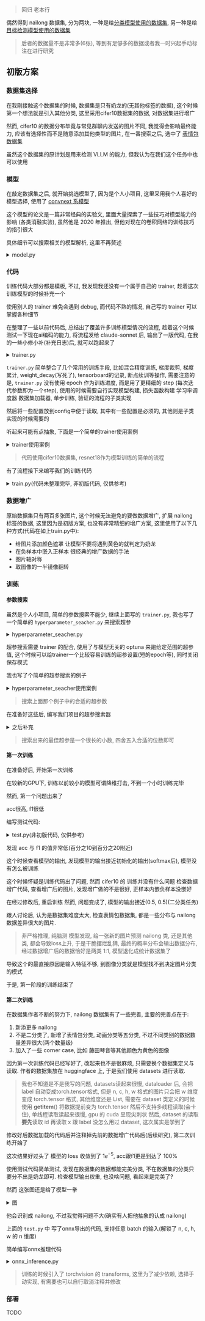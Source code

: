 > 回归 老本行

偶然得到 nailong 数据集, 分为两块, 一种是给[分类模型使用的数据集](https://huggingface.co/datasets/refoundd/NailongClassification), 另一种是给[目标检测模型使用的数据集](https://huggingface.co/datasets/refoundd/NailongDetection)

> 后者的数据量不是非常多(6张), 等到有足够多的数据或者我一时兴起手动标注在进行研究

## 初版方案

### 数据集选择

在我刚接触这个数据集的时候, 数据集是只有奶龙的(无其他标签的数据), 这个时候第一个想法就是引入其他分类, 这里采用cifer10数据集的数据, 对数据集进行增广

然而, cifer10 的数据分布毕竟与常见群聊内发送的图片不同, 我觉得会影响最终能力, 应该有选择性而不是随意添加其他类型的图片, 在一番搜索之后, 选中了 [表情包数据集](https://github.com/LLM-Red-Team/emo-visual-data)

虽然这个数据集的原计划是用来检测 VLLM 的能力, 但我认为在我们这个任务中也可以使用

### 模型

在敲定数据集之后, 就开始挑选模型了, 因为是个人小项目, 这里采用我个人喜好的模型选择, 使用了 [convnext 系模型](https://github.com/facebookresearch/ConvNeXt)

这个模型的论文是一篇非常经典的实验文, 里面大量探索了一些技巧对模型能力的影响 (各类消融实验), 虽然他是 2020 年推出, 但他对现在的卷积网络的训练技巧的指引很大

具体细节可以搜索相关的模型解析, 这里不再赘述

<details><summary>model.py</summary>
<p>

```python
# copy from facebook/ConvNeXt
import torch
import torch.nn as nn
import torch.nn.functional as F
from timm.models.layers import trunc_normal_, DropPath
from timm.models.registry import register_model

class Block(nn.Module):
    r""" ConvNeXt Block. There are two equivalent implementations:
    (1) DwConv -> LayerNorm (channels_first) -> 1x1 Conv -> GELU -> 1x1 Conv; all in (N, C, H, W)
    (2) DwConv -> Permute to (N, H, W, C); LayerNorm (channels_last) -> Linear -> GELU -> Linear; Permute back
    We use (2) as we find it slightly faster in PyTorch
    
    Args:
        dim (int): Number of input channels.
        drop_path (float): Stochastic depth rate. Default: 0.0
        layer_scale_init_value (float): Init value for Layer Scale. Default: 1e-6.
    """
    def __init__(self, dim, drop_path=0., layer_scale_init_value=1e-6):
        super().__init__()
        self.dwconv = nn.Conv2d(dim, dim, kernel_size=7, padding=3, groups=dim) # depthwise conv
        self.norm = LayerNorm(dim, eps=1e-6)
        self.pwconv1 = nn.Linear(dim, 4 * dim) # pointwise/1x1 convs, implemented with linear layers
        self.act = nn.GELU()
        self.pwconv2 = nn.Linear(4 * dim, dim)
        self.gamma = nn.Parameter(layer_scale_init_value * torch.ones((dim)), 
                                    requires_grad=True) if layer_scale_init_value > 0 else None
        self.drop_path = DropPath(drop_path) if drop_path > 0. else nn.Identity()

    def forward(self, x):
        input = x
        x = self.dwconv(x)
        x = x.permute(0, 2, 3, 1) # (N, C, H, W) -> (N, H, W, C)
        x = self.norm(x)
        x = self.pwconv1(x)
        x = self.act(x)
        x = self.pwconv2(x)
        if self.gamma is not None:
            x = self.gamma * x
        x = x.permute(0, 3, 1, 2) # (N, H, W, C) -> (N, C, H, W)

        x = input + self.drop_path(x)
        return x

class ConvNeXt(nn.Module):
    r""" ConvNeXt
        A PyTorch impl of : `A ConvNet for the 2020s`  -
          https://arxiv.org/pdf/2201.03545.pdf

    Args:
        in_chans (int): Number of input image channels. Default: 3
        num_classes (int): Number of classes for classification head. Default: 1000
        depths (tuple(int)): Number of blocks at each stage. Default: [3, 3, 9, 3]
        dims (int): Feature dimension at each stage. Default: [96, 192, 384, 768]
        drop_path_rate (float): Stochastic depth rate. Default: 0.
        layer_scale_init_value (float): Init value for Layer Scale. Default: 1e-6.
        head_init_scale (float): Init scaling value for classifier weights and biases. Default: 1.
    """
    def __init__(self, in_chans=3, num_classes=1000, 
                 depths=[3, 3, 9, 3], dims=[96, 192, 384, 768], drop_path_rate=0., 
                 layer_scale_init_value=1e-6, head_init_scale=1.,
                 ):
        super().__init__()

        self.downsample_layers = nn.ModuleList() # stem and 3 intermediate downsampling conv layers
        stem = nn.Sequential(
            nn.Conv2d(in_chans, dims[0], kernel_size=4, stride=4),
            LayerNorm(dims[0], eps=1e-6, data_format="channels_first")
        )
        self.downsample_layers.append(stem)
        for i in range(3):
            downsample_layer = nn.Sequential(
                    LayerNorm(dims[i], eps=1e-6, data_format="channels_first"),
                    nn.Conv2d(dims[i], dims[i+1], kernel_size=2, stride=2),
            )
            self.downsample_layers.append(downsample_layer)

        self.stages = nn.ModuleList() # 4 feature resolution stages, each consisting of multiple residual blocks
        dp_rates=[x.item() for x in torch.linspace(0, drop_path_rate, sum(depths))] 
        cur = 0
        for i in range(4):
            stage = nn.Sequential(
                *[Block(dim=dims[i], drop_path=dp_rates[cur + j], 
                layer_scale_init_value=layer_scale_init_value) for j in range(depths[i])]
            )
            self.stages.append(stage)
            cur += depths[i]

        self.norm = nn.LayerNorm(dims[-1], eps=1e-6) # final norm layer
        self.head = nn.Linear(dims[-1], num_classes)

        self.apply(self._init_weights)
        self.head.weight.data.mul_(head_init_scale)
        self.head.bias.data.mul_(head_init_scale)

    def _init_weights(self, m):
        if isinstance(m, (nn.Conv2d, nn.Linear)):
            trunc_normal_(m.weight, std=.02)
            nn.init.constant_(m.bias, 0)

    def forward_features(self, x):
        for i in range(4):
            x = self.downsample_layers[i](x)
            x = self.stages[i](x)
        return self.norm(x.mean([-2, -1])) # global average pooling, (N, C, H, W) -> (N, C)

    def forward(self, x):
        x = self.forward_features(x)
        x = self.head(x)
        return x

class LayerNorm(nn.Module):
    r""" LayerNorm that supports two data formats: channels_last (default) or channels_first. 
    The ordering of the dimensions in the inputs. channels_last corresponds to inputs with 
    shape (batch_size, height, width, channels) while channels_first corresponds to inputs 
    with shape (batch_size, channels, height, width).
    """
    def __init__(self, normalized_shape, eps=1e-6, data_format="channels_last"):
        super().__init__()
        self.weight = nn.Parameter(torch.ones(normalized_shape))
        self.bias = nn.Parameter(torch.zeros(normalized_shape))
        self.eps = eps
        self.data_format = data_format
        if self.data_format not in ["channels_last", "channels_first"]:
            raise NotImplementedError 
        self.normalized_shape = (normalized_shape, )
    
    def forward(self, x):
        if self.data_format == "channels_last":
            return F.layer_norm(x, self.normalized_shape, self.weight, self.bias, self.eps)
        elif self.data_format == "channels_first":
            u = x.mean(1, keepdim=True)
            s = (x - u).pow(2).mean(1, keepdim=True)
            x = (x - u) / torch.sqrt(s + self.eps)
            x = self.weight[:, None, None] * x + self.bias[:, None, None]
            return x


model_urls = {
    "convnext_tiny_1k": "https://dl.fbaipublicfiles.com/convnext/convnext_tiny_1k_224_ema.pth",
    "convnext_small_1k": "https://dl.fbaipublicfiles.com/convnext/convnext_small_1k_224_ema.pth",
    "convnext_base_1k": "https://dl.fbaipublicfiles.com/convnext/convnext_base_1k_224_ema.pth",
    "convnext_large_1k": "https://dl.fbaipublicfiles.com/convnext/convnext_large_1k_224_ema.pth",
    "convnext_tiny_22k": "https://dl.fbaipublicfiles.com/convnext/convnext_tiny_22k_224.pth",
    "convnext_small_22k": "https://dl.fbaipublicfiles.com/convnext/convnext_small_22k_224.pth",
    "convnext_base_22k": "https://dl.fbaipublicfiles.com/convnext/convnext_base_22k_224.pth",
    "convnext_large_22k": "https://dl.fbaipublicfiles.com/convnext/convnext_large_22k_224.pth",
    "convnext_xlarge_22k": "https://dl.fbaipublicfiles.com/convnext/convnext_xlarge_22k_224.pth",
}

@register_model
def convnext_tiny(pretrained=False,in_22k=False, **kwargs):
    model = ConvNeXt(depths=[3, 3, 9, 3], dims=[96, 192, 384, 768], **kwargs)
    if pretrained:
        url = model_urls['convnext_tiny_22k'] if in_22k else model_urls['convnext_tiny_1k']
        checkpoint = torch.hub.load_state_dict_from_url(url=url, map_location="cpu", check_hash=True)
        model.load_state_dict(checkpoint["model"])
    return model

@register_model
def convnext_small(pretrained=False,in_22k=False, **kwargs):
    model = ConvNeXt(depths=[3, 3, 27, 3], dims=[96, 192, 384, 768], **kwargs)
    if pretrained:
        url = model_urls['convnext_small_22k'] if in_22k else model_urls['convnext_small_1k']
        checkpoint = torch.hub.load_state_dict_from_url(url=url, map_location="cpu")
        model.load_state_dict(checkpoint["model"])
    return model

@register_model
def convnext_base(pretrained=False, in_22k=False, **kwargs):
    model = ConvNeXt(depths=[3, 3, 27, 3], dims=[128, 256, 512, 1024], **kwargs)
    if pretrained:
        url = model_urls['convnext_base_22k'] if in_22k else model_urls['convnext_base_1k']
        checkpoint = torch.hub.load_state_dict_from_url(url=url, map_location="cpu")
        model.load_state_dict(checkpoint["model"])
    return model

@register_model
def convnext_large(pretrained=False, in_22k=False, **kwargs):
    model = ConvNeXt(depths=[3, 3, 27, 3], dims=[192, 384, 768, 1536], **kwargs)
    if pretrained:
        url = model_urls['convnext_large_22k'] if in_22k else model_urls['convnext_large_1k']
        checkpoint = torch.hub.load_state_dict_from_url(url=url, map_location="cpu")
        model.load_state_dict(checkpoint["model"])
    return model

@register_model
def convnext_xlarge(pretrained=False, in_22k=False, **kwargs):
    model = ConvNeXt(depths=[3, 3, 27, 3], dims=[256, 512, 1024, 2048], **kwargs)
    if pretrained:
        assert in_22k, "only ImageNet-22K pre-trained ConvNeXt-XL is available; please set in_22k=True"
        url = model_urls['convnext_xlarge_22k']
        checkpoint = torch.hub.load_state_dict_from_url(url=url, map_location="cpu")
        model.load_state_dict(checkpoint["model"])
    return model
```

</p>
</details> 


### 代码

训练代码大部分都是模板, 不过, 我发现我还没有一个属于自己的 trainer, 趁着这次训练模型的时候补充一个

使用别人的 trainer 难免会遇到 debug, 而代码不熟的情况, 自己写的 trainer 可以掌握各种细节

在整理了一些以前代码后, 总结出了覆盖许多训练模型情况的流程, 趁着这个时候测试一下现在ai编码的能力, 将流程发给 claude-sonnet 后, 输出了一版代码, 在我的一些小修小补(补充日志)后, 就可以跑起来了

<details><summary>trainer.py</summary>
<p>

```python
import gc
import json
import logging
import os
import shutil

import torch
from torch import optim
from torch.amp import GradScaler
from torch.nn.utils import clip_grad_norm_
from torch.utils.tensorboard import SummaryWriter
from tqdm import tqdm

example_config = {
    "model": "model_name",
    "checkpoint_dir": "./checkpoints",
    "tensorboard_dir": "./tensorboard",
    "device": "cuda",
    "enable_cudnn_benchmark": True,
    "enable_amp": False,
    "learning_rate": 1e-4,
    "betas": [0.9, 0.999],
    "eps": 1e-8,
    "enable_compile": False,
    "weight_decay": 0.05,
    "max_steps": 100000,
    "max_grad_norm": 1.0,
    "save_every": 10000,
    "gradient_accumulation_steps": 4
}


class Trainer:
    def __init__(self, config):
        self.config = config
        self.setup_logging()
        self.setup_device()
        self.setup_model()
        self.setup_training()
        
    def setup_logging(self):
        """设置日志"""
        logging.basicConfig(
            level=logging.INFO,
            format='%(asctime)s %(levelname)s %(message)s'
        )
        self.logger = logging.getLogger(__name__)
        self.writer = SummaryWriter(self.config['tensorboard_dir'])
        
    def setup_device(self):
        """设置设备"""
        self.device = torch.device(self.config['device'])
        torch.backends.cudnn.benchmark = self.config.get('enable_cudnn_benchmark', True)
        if self.device.type == 'cuda':
            self.logger.info(f'Using device: {self.device} ({torch.cuda.get_device_name()})')
        else:
            self.logger.info(f'Using device: {self.device}')
            
    def setup_model(self):
        """设置模型、损失函数等"""
        self.model = self.build_model().to(self.device)
        if self.config.get('enable_compile', False):
            self.model.compile()
        self.criterion = self.build_criterion()
        
        # 打印模型信息
        n_parameters = sum(p.numel() for p in self.model.parameters())
        self.logger.info(f'Number of parameters: {n_parameters:,}')
        
    def setup_training(self):
        """设置训练相关组件"""
        # 优化器
        self.optimizer = self.build_optimizer()
        
        # 学习率调度器
        self.scheduler = self.build_scheduler()
        
        # 梯度缩放器(用于混合精度训练)
        self.scaler = GradScaler(
            enabled=self.config.get('enable_amp', False)
        )
        self.gradient_accumulation_steps = self.config.get('gradient_accumulation_steps', 1)
        
        # 加载检查点
        self.steps = 0
        self.best_metric = {}
        self.load_checkpoint()
        
    def build_model(self):
        """构建模型(需要子类实现)"""
        raise NotImplementedError
        
    def build_criterion(self):
        """构建损失函数(需要子类实现)"""
        raise NotImplementedError
        
    def build_optimizer(self):
        """构建优化器"""
        # 区分需要和不需要weight decay的参数
        decay_params = []
        no_decay_params = []
        for name, param in self.model.named_parameters():
            if 'bias' in name or 'norm' in name:
                no_decay_params.append(param)
            else:
                decay_params.append(param)
                
        opt_params = [
            {'params': decay_params, 'weight_decay': self.config['weight_decay']},
            {'params': no_decay_params, 'weight_decay': 0.0}
        ]
        
        return optim.AdamW(
            opt_params,
            lr=self.config['learning_rate'],
            betas=self.config.get('betas', (0.9, 0.999)),
            eps=self.config.get('eps', 1e-8)
        )
        
    def build_scheduler(self):
        """构建学习率调度器(需要子类实现)"""
        return NotImplementedError
        
    def build_dataloader(self):
        """构建数据加载器(需要子类实现)"""
        raise NotImplementedError
        
    def train_step(self, batch):
        """单步训练(需要子类实现)"""
        raise NotImplementedError
        
    def validate(self):
        """验证(需要子类实现)"""
        raise NotImplementedError
        
    def save_checkpoint(self, is_best=False):
        """保存检查点"""
        state = {
            'model': self.model.state_dict(),
            'optimizer': self.optimizer.state_dict(),
            'scheduler': self.scheduler.state_dict(),
            'scaler': self.scaler.state_dict(),
            'steps': self.steps,
            'best_metric': self.best_metric,
            'config': self.config
        }
        
        # 保存最新检查点
        torch.save(
            state,
            os.path.join(self.config['checkpoint_dir'], 'latest.pt')
        )
        
        # 保存最佳检查点
        if is_best:
            shutil.copy(
                os.path.join(self.config['checkpoint_dir'], 'latest.pt'),
                os.path.join(self.config['checkpoint_dir'], 'best.pt')
            )
            
    def load_checkpoint(self):
        """加载检查点"""
        checkpoint_path = os.path.join(
            self.config['checkpoint_dir'],
            'latest.pt'
        )
        
        if os.path.exists(checkpoint_path):
            checkpoint = torch.load(
                checkpoint_path,
                map_location=self.device
            )
            
            self.model.load_state_dict(checkpoint['model'])
            self.optimizer.load_state_dict(checkpoint['optimizer'])
            self.scheduler.load_state_dict(checkpoint['scheduler'])
            self.scaler.load_state_dict(checkpoint['scaler'])
            self.steps = checkpoint['steps']
            self.best_metric = checkpoint['best_metric']
            
            self.logger.info(f'Loaded checkpoint from {checkpoint_path}')
            self.logger.info(f'Training will resume from step {self.steps}')
    
    @staticmethod
    def is_better_performance(baseline_dict, compare_dict):
        """
        判断compare_dict中的指标是否全面超过baseline_dict
        
        Args:
            baseline_dict: 基准字典,格式为 {指标名: 值}
            compare_dict: 比较字典,格式为 {指标名: 值} 
        
        Returns:
            bool: 如果compare_dict中所有指标都严格大于baseline_dict则返回True,否则返回False
        """
        if not baseline_dict:
            return True
        
        # 检查两个字典的键是否一致
        if set(baseline_dict.keys()) != set(compare_dict.keys()):
            return False
            
        # 检查每个指标是否都有提升
        for metric in baseline_dict:
            if compare_dict[metric] <= baseline_dict[metric]:
                return False
                
        return True
            
    def train(self):
        """训练流程"""
        train_loader = self.build_dataloader()
        self.model.train()
        
        self.logger.info('Start training...')
        pbar = tqdm(total=self.config['max_steps'], initial=self.steps)
        
        while self.steps < self.config['max_steps']:
            for batch in train_loader:
                # 训练一步
                with torch.autocast(device_type=self.config['device'], enabled=self.config.get('enable_amp', False)):
                    loss = self.train_step(batch)
                self.scaler.scale(loss / self.gradient_accumulation_steps).backward()
                
                if (self.steps + 1) % self.gradient_accumulation_steps == 0:
                    # 梯度裁剪
                    if self.config.get('max_grad_norm', 0) > 0:
                        self.scaler.unscale_(self.optimizer)
                        clip_grad_norm_(
                            self.model.parameters(),
                            self.config['max_grad_norm']
                        )

                    # 优化器步进
                    self.scaler.step(self.optimizer)
                    self.scaler.update()
                    self.optimizer.zero_grad(set_to_none=True)
                self.scheduler.step()
                
                # 记录
                self.writer.add_scalar('train/loss', loss, self.steps)
                self.writer.add_scalar(
                    'train/lr',
                    self.scheduler.get_last_lr()[0],
                    self.steps
                )
                
                self.steps += 1
                pbar.update(1)
                
                # 验证和保存
                if self.steps % self.config['save_every'] == 0:
                    metric = self.validate()
                    for i in metric:
                        self.logger.info(f'Validation {i}: {metric[i]}')
                        self.writer.add_scalar(f'val/{i}', metric[i], self.steps)
                    
                    is_best = self.is_better_performance(self.best_metric, metric)
                    if is_best:
                        self.best_metric = metric

                    self.model.train()
                    self.save_checkpoint(is_best)
                    
                if self.steps >= self.config['max_steps']:
                    break
                
            gc.collect()
            torch.cuda.empty_cache()
                    
        pbar.close()
        self.logger.info('Training finished!')


def main():
    """主函数"""
    # 加载配置
    with open('config.json') as f:
        config = json.load(f)
        
    # 创建输出目录
    os.makedirs(config['checkpoint_dir'], exist_ok=True)
    os.makedirs(config['tensorboard_dir'], exist_ok=True)
    
    # 训练
    trainer = Trainer(config)
    trainer.train()
    
if __name__ == '__main__':
    try:
        main()
    except KeyboardInterrupt:
        pass
``` 

</p>
</details> 

`trainer.py` 简单整合了几个常用的训练手段, 比如混合精度训练, 梯度裁剪, 梯度累计, weight_decay(写死了), tensorboard的记录, 断点续训等操作, 需要注意的是, `trainer.py` 没有使用 epoch 作为训练进度, 而是用了更精细的 step (每次迭代参数即为一个step), 使用的时候需要自行实现模型构建, 损失函数构建 学习率调度器 数据集加载器, 单步训练, 验证的流程的子类实现

然后将一些配置放到config中便于读取, 其中有一些配置是必须的, 其他则是子类实现的时候需要的

听起来可能有点抽象, 下面是一个简单的trainer使用案例

<details><summary>trainer使用案例</summary>
<p>

import torchvision
import torch
from trainer import Trainer
from torchvision.models import resnet18
from torch.optim.lr_scheduler import LambdaLR



transform = torchvision.transforms.Compose([
    torchvision.transforms.ToTensor(),
    torchvision.transforms.Normalize((0.5, 0.5, 0.5), (0.5, 0.5, 0.5))
])

class ConstantLambdaLR(LambdaLR):
    def __init__(self, optimizer, **kwargs):
        kwargs['optimizer'] = optimizer
        kwargs['lr_lambda'] = self._step_inner
        super().__init__(**kwargs)

    def _step_inner(self, steps):
        return 1


class Cifer10Trainer(Trainer):
    def __init__(self, config):
        super().__init__(config)

    def build_model(self):
        model = resnet18()
        model.fc = torch.nn.Linear(model.fc.in_features, 10)
        return model
    
    def build_criterion(self):
        return torch.nn.CrossEntropyLoss()
    
    def build_scheduler(self):
        return ConstantLambdaLR(self.optimizer)
    
    def build_dataloader(self):
        train_dataset = torchvision.datasets.CIFAR10(root='./temp', train=True, download=True, transform=transform)
        train_loader = torch.utils.data.DataLoader(train_dataset, batch_size=self.config['batch_size'], shuffle=True, num_workers=1)
        return train_loader
    
    def train_step(self, batch):
        inputs, labels = batch
        inputs, labels = inputs.to(self.device), labels.to(self.device)
        outputs = self.model(inputs)
        loss = self.criterion(outputs, labels)
        return loss
    
    def validate(self):
        self.model.eval()
        test_dataset = torchvision.datasets.CIFAR10(root='./temp', train=False, download=True, transform=transform)
        test_loader = torch.utils.data.DataLoader(test_dataset, batch_size=self.config['batch_size'], shuffle=False, num_workers=1)
        acc = []
        with torch.inference_mode():
            for batch in test_loader:
                inputs, labels = batch
                inputs, labels = inputs.to(self.device), labels.to(self.device)
                y_hat = self.model(inputs)
                acc.append((y_hat.argmax(dim=1) == labels).sum().item() / labels.size(0))
                
        return {'acc': sum(acc) / len(acc)}
                

def main():
    config = {
        "model": "resnet18",
        "checkpoint_dir": "./checkpoints",
        "tensorboard_dir": "./tensorboard",
        "device": "cuda",
        "enable_cudnn_benchmark": True,
        "enable_amp": False,
        "learning_rate": 1e-3,
        "betas": [0.9, 0.999],
        "eps": 1e-8,
        "enable_compile": False,
        "weight_decay": 0.05,
        "max_steps": 500,
        "max_grad_norm": 1.0,
        "save_every": 100,
        "gradient_accumulation_steps": 1,
        'batch_size': 32
    }
    trainer = Cifer10Trainer(config)
    trainer.train()
    
if __name__ == '__main__':
    try:
        main()
    except KeyboardInterrupt:
        pass

</p>
</details> 

> 代码使用cifer10数据集, resnet18作为模型训练的简单的流程

有了流程接下来编写我们的训练代码

<details><summary>train.py(代码未整理完毕, 非初版代码, 仅供参考)</summary>
<p>

```python
import os
import random

import cv2
import numpy as np
from sklearn.metrics import f1_score
import torch
from PIL import Image
from torch.optim.lr_scheduler import LambdaLR
from torch.utils.data import DataLoader, Dataset
from datasets import load_dataset
from torchvision import transforms

# from torchvision.models import resnet18
from model import convnext_base
from trainer import Trainer

image_size = 224
batch_size = 32
device = torch.device("cuda") if torch.cuda.is_available() else torch.device("cpu")


# def get_color_from_image(image_path):
#     """
#     从纯色图片中获取RGB颜色值
#     返回: (R, G, B)元组
#     """
#     # 读取图片
#     image = Image.open(image_path).convert('RGB')
#     # 转换为numpy数组
#     img_array = np.array(image)
    
#     # 获取图片中心点的颜色值
#     h, w = img_array.shape[:2]
#     center_color = img_array[h//2, w//2]
    
#     # 或者计算整个图片的平均颜色
#     average_color = img_array.mean(axis=(0,1)).astype(int)
    
#     return tuple(average_color)  # 或者 tuple(average_color)


# class AugmentationUtils:
#     @staticmethod
#     def add_color_mask(image, is_positive):
#         """给图片添加颜色遮罩"""
#         # 转换为numpy数组并确保类型为uint8
#         image = np.array(image, dtype=np.uint8)
        
#         # 创建与图像相同大小的遮罩
#         mask = np.ones_like(image, dtype=np.uint8)
        
#         # 随机生成颜色
#         if is_positive:
#             color = [random.randint(0, 255) for _ in range(3)]
#         else:
#             color = get_color_from_image('22.png')
        
#         # 为遮罩赋予颜色    
#         for i in range(3):
#             mask[:, :, i] = color[i]
        
#         # 确保mask也是uint8类型
#         mask = mask.astype(np.uint8)
        
#         # 添加遮罩
#         alpha = 0.5  # 透明度
#         image = cv2.addWeighted(image, 1-alpha, mask, alpha, 0)
        
#         return Image.fromarray(image)

#     @staticmethod
#     def embed_positive_in_negative(positive_img, negative_img):
#         """在负样本中嵌入正样本"""
#         # 转换为numpy数组
#         pos_img = np.array(positive_img)
#         neg_img = np.array(negative_img)
        
#         # 确保图像是3通道的
#         if len(pos_img.shape) == 2:
#             pos_img = cv2.cvtColor(pos_img, cv2.COLOR_GRAY2BGR)
#         if len(neg_img.shape) == 2:
#             neg_img = cv2.cvtColor(neg_img, cv2.COLOR_GRAY2BGR)
        
#         # 获取负样本尺寸
#         h, w = neg_img.shape[:2]
#         pos_h, pos_w = pos_img.shape[:2]
        
#         # 计算合适的缩放比例
#         scale = min(
#             random.uniform(0.5, 0.8),
#             (w * 0.8) / pos_w,
#             (h * 0.8) / pos_h
#         )
        
#         # 缩放正样本
#         new_size = (int(pos_w * scale), int(pos_h * scale))
#         pos_img_resized = cv2.resize(pos_img, new_size)
        
#         # 确保有效的随机位置范围
#         max_x = max(0, w - new_size[0])
#         max_y = max(0, h - new_size[1])
        
#         # 随机选择插入位置
#         x = random.randint(0, max_x) if max_x > 0 else 0
#         y = random.randint(0, max_y) if max_y > 0 else 0
        
#         # 获取ROI区域并确保与缩放后的正样本具有相同的形状
#         roi = neg_img[y:y+new_size[1], x:x+new_size[0]]
        
#         # 确保ROI和pos_img_resized具有相同的形状和通道数
#         if roi.shape == pos_img_resized.shape:
#             # 混合图像
#             blended = cv2.addWeighted(roi, 0.3, pos_img_resized, 0.7, 0)
#             neg_img[y:y+new_size[1], x:x+new_size[0]] = blended
        
#         return Image.fromarray(neg_img)
    
#     @staticmethod
#     def embed_same(positive_img, negative_img):
#         """在负样本中嵌入正样本"""
#         # 转换为numpy数组
#         pos_img = np.array(positive_img)
#         neg_img = np.array(negative_img)
        
#         # 确保图像是3通道的
#         if len(pos_img.shape) == 2:
#             pos_img = cv2.cvtColor(pos_img, cv2.COLOR_GRAY2BGR)
#         if len(neg_img.shape) == 2:
#             neg_img = cv2.cvtColor(neg_img, cv2.COLOR_GRAY2BGR)
        
#         # 获取负样本尺寸
#         h, w = neg_img.shape[:2]
#         pos_h, pos_w = pos_img.shape[:2]
        
#         # 计算合适的缩放比例
#         scale = min(
#             random.uniform(0.5, 0.8),
#             (w * 0.8) / pos_w,
#             (h * 0.8) / pos_h
#         )
        
#         # 缩放正样本
#         new_size = (int(pos_w * scale), int(pos_h * scale))
#         pos_img_resized = cv2.resize(pos_img, new_size)
        
#         # 确保有效的随机位置范围
#         max_x = max(0, w - new_size[0])
#         max_y = max(0, h - new_size[1])
        
#         # 随机选择插入位置
#         x = random.randint(0, max_x) if max_x > 0 else 0
#         y = random.randint(0, max_y) if max_y > 0 else 0
        
#         # 获取ROI区域并确保与缩放后的正样本具有相同的形状
#         roi = neg_img[y:y+new_size[1], x:x+new_size[0]]
        
#         # 确保ROI和pos_img_resized具有相同的形状和通道数
#         if roi.shape == pos_img_resized.shape:
#             # 混合图像
#             blended = cv2.addWeighted(roi, 0.3, pos_img_resized, 0.7, 0)
#             neg_img[y:y+new_size[1], x:x+new_size[0]] = blended
        
#         return Image.fromarray(neg_img)

#     @staticmethod
#     def flip_image(image):
#         """图片轴对称"""
#         return Image.fromarray(np.array(image)[:, ::-1])
    
#     @staticmethod
#     def mirror_half_image(image):
#         img_array = np.array(image)
    
#         # 获取图片尺寸
#         h, w = img_array.shape[:2]
        
#         # 取左半边
#         half_w = w // 2
#         left_half = img_array[:, :half_w]
        
#         # 水平翻转左半边得到右半边
#         right_half = left_half[:, ::-1]
        
#         # 拼接两个半边
#         mirrored = np.concatenate([left_half, right_half], axis=1)
        
#         return Image.fromarray(mirrored)
    

# def augment_dataset(positive_images, negative_images):
#     aug_utils = AugmentationUtils()
#     augmented_data = []
    
#     # 增强正样本
#     for pos_img in positive_images:
#         img = Image.open(pos_img).convert('RGB')
#         # 原图
#         augmented_data.append((img, 1))
#         # 颜色遮罩
#         augmented_data.append((aug_utils.add_color_mask(img, True), 1))
#         # 轴对称
#         augmented_data.append((aug_utils.flip_image(img), 1))
#         # 镜像一半
#         augmented_data.append((aug_utils.mirror_half_image(img), 1))
#         # 嵌入相同
#         img_id = random.randint(0, len(positive_images)-1)
#         aaa = Image.open(positive_images[img_id]).convert('RGB')
#         augmented_data.append((aug_utils.embed_same(aaa, img), 1))
        
    
#     # 增强负样本
#     for i, neg_img in enumerate(negative_images):
#         img = Image.open(neg_img).convert('RGB')
#         # 原图
#         augmented_data.append((img, 0))
#         # 颜色遮罩
#         augmented_data.append((aug_utils.add_color_mask(img, False), 0))
#         # 镜像一半
#         augmented_data.append((aug_utils.mirror_half_image(img), 0))
#         # 嵌入正样本
#         pos_img = Image.open(positive_images[random.randint(0, len(positive_images)-1)]).convert('RGB')
#         augmented_data.append((aug_utils.embed_positive_in_negative(pos_img, img), 1))
#         # 嵌入相同
#         img_id = random.randint(0, len(negative_images)-1)
#         aaa = Image.open(negative_images[img_id]).convert('RGB')
#         augmented_data.append((aug_utils.embed_same(aaa, img), 0))
        

        
#     # # 显示并保存
#     # for i, (img, label) in enumerate(augmented_data):
#     #     # img.show()
#     #     os.makedirs('aug_images', exist_ok=True)
#     #     img.save(f'aug_images/aug_{i}.jpg')
    
#     # 统计
#     print(f"Positive: {len([x for x, y in augmented_data if y == 1])}, Negative: {len([x for x, y in augmented_data if y == 0])}")
#     return augmented_data


class LinearWarmUpCosineAnnealingLR(LambdaLR):
    def __init__(self, optimizer, *, warmup_iters, max_learning_rate, min_lr, lr_decay_iters, **kwargs):
        self.warmup_iters = warmup_iters
        self.max_learning_rate = max_learning_rate
        self.lr_decay_iters = lr_decay_iters
        self.min_lr = min_lr
        kwargs['optimizer'] = optimizer
        kwargs['lr_lambda'] = self._step_inner
        super().__init__(**kwargs)

    def _step_inner(self, steps):
        if steps < self.warmup_iters:
            return self.max_learning_rate * steps / self.warmup_iters
        elif steps < self.lr_decay_iters:
            return self.min_lr + 0.5 * (1.0 + np.cos((steps - self.warmup_iters) / (self.lr_decay_iters - self.warmup_iters)*np.pi)) * (self.max_learning_rate - self.min_lr)
        else:
            return self.min_lr


def transform_img(img):
    # 处理图片
    img_np = np.array(img)
    img_tensor = torch.from_numpy(img_np).permute(2, 0, 1)  # C, H, W
    img_tensor = torch.nn.functional.interpolate(img_tensor.unsqueeze(0), size=(image_size, image_size), mode='bilinear', align_corners=False).squeeze(0)
    # normalize
    normalized_img = img_tensor.float() / 255.0
    return normalized_img


transform = transforms.Compose([
    transforms.Resize((image_size, image_size)),
    transforms.ToTensor(),
    transforms.Normalize(mean=[0.485, 0.456, 0.406], std=[0.229, 0.224, 0.225]),
])


def transform_img_torchvision(data):
    data['x'] = [transform(img.convert('RGB')) for img in data['image']]
    return data


label_mapping = {
    "nailong": 0,
    "emoji": 1,
    "anime": 2,
    "others": 3,
    "long": 4
}

def extract_datasets():
    ds = load_dataset("refoundd/NailongClassification", cache_dir="data", split="train")
    ds = ds.map(lambda x: {'label': label_mapping[x['label']]})
    ds = ds.map(transform_img_torchvision, remove_columns=['image'], batched=True)
    dataset = ds.train_test_split(test_size=0.2)
    return dataset

dataset = extract_datasets()


class NaiLongDataset(Dataset):
    def __init__(self, mode='train'):
        assert mode in ['train', 'test']
        self.dataset = dataset[mode]

    def __len__(self):
        return len(self.dataset)

    def __getitem__(self, idx):
        item = self.dataset[idx]['x']
        label = self.dataset[idx]['label']
        return torch.tensor(item), torch.tensor(label)



class NaiLongTrainer(Trainer):
    def __init__(self, config):
        super().__init__(config)

    def build_model(self):
        # model = resnet18()
        # model.fc = torch.nn.Linear(model.fc.in_features, 2)
        # return model
        return convnext_base(pretrained=False, num_classes=5)
    
    def build_criterion(self):
        return torch.nn.CrossEntropyLoss()
    
    def build_scheduler(self):
        return LinearWarmUpCosineAnnealingLR(self.optimizer, warmup_iters=self.config['warmup_iters'], max_learning_rate=self.config['max_learning_rate'], min_lr=self.config['min_lr'], lr_decay_iters=self.config['lr_decay_iters'])
    
    def build_dataloader(self, mode='train'):
        dataset = NaiLongDataset(mode="train")
        return DataLoader(dataset, batch_size=batch_size, shuffle=True)
    
    def train_step(self, batch):
        x, y = batch
        x, y = x.to(device), y.to(device)
        return self.criterion(self.model(x), y)
    
    def validate(self):
        self.logger.info("Validating...")
        self.model.eval()
        dataloader = self.build_dataloader(mode='test')
        acc = []
        f1 = [[], []]
        with torch.no_grad(): 
            for i, (x, y) in enumerate(dataloader):
                x, y = x.to(device), y.to(device)
                # print(f"Validation: {i}, {y}")
                y_hat = self.model(x)
                acc.append(torch.sum(torch.argmax(y_hat, dim=1) == y).item() / len(y))
                f1[0].extend(y.cpu().tolist())
                f1[1].extend(torch.argmax(y_hat, dim=1).cpu().tolist())
            f1_scores = f1_score(f1[0], f1[1], average='macro')
        return {'acc': sum(acc) / len(acc), 'f1': f1_scores}


def main():
    config = {  # test
        "model": "convnext_tiny",
        "checkpoint_dir": "./checkpoints",
        "tensorboard_dir": "./tensorboard",
        "device": "cuda",
        "enable_cudnn_benchmark": True,
        "enable_amp": False,
        "learning_rate": 1,  # 启动lr_scheduler 这里必须是1
        "betas": [0.9, 0.999],
        "eps": 1e-8,
        "enable_compile": False,
        "weight_decay": 0.0,
        "max_steps": 5000,
        "max_grad_norm": 1.0,
        "save_every": 500,
        "gradient_accumulation_steps": 1,
        "warmup_iters": 500,
        "max_learning_rate": 1e-3,
        "min_lr": 1e-4,
        'lr_decay_iters': 1000
    }
    os.makedirs(config['checkpoint_dir'], exist_ok=True)
    os.makedirs(config['tensorboard_dir'], exist_ok=True)
    trainer = NaiLongTrainer(config)
    trainer.train()

if __name__ == "__main__":
    # 删除tensorboard下的文件, 但不删除文件夹
    for i in os.listdir('./tensorboard'):
        os.remove(os.path.join('./tensorboard', i))
    # 删除checkpoints下的文件
    for i in os.listdir('./checkpoints'):
        os.remove(os.path.join('./checkpoints', i))
    try:
        main()
    except KeyboardInterrupt:
        print("KeyboardInterrupt")
        
```

</p>
</details> 

### 数据增广

原始数据集只有两百多张图片, 这个时候无法避免的要做数据增广, 扩展 nailong 标签的数据, 这里因为是初版方案, 也没有非常精细的增广方案, 这里使用了以下几种方式(代码在如上train.py中):

- 给图片添加颜色遮罩
    让模型不要将遇到黄色的就判定为奶龙
- 在负样本中嵌入正样本
    很经典的增广数据的手法
- 图片轴对称
- 取图像的一半镜像翻转

### 训练

#### 参数搜索

虽然是个人小项目, 简单的参数搜索不能少, 继续上面写的 `trainer.py`, 我也写了一个简单的 `hyperparameter_seacher.py` 来搜索超参

<details><summary>hyperparameter_seacher.py</summary>
<p>

```python
from trainer import Trainer
import optuna


example_config = {
    "model": "convnext_tiny",
    "checkpoint_dir": "./checkpoints",
    "tensorboard_dir": "./tensorboard",
    "device": "cuda",
    "enable_cudnn_benchmark": True,
    "enable_amp": False,
    "learning_rate": 1e-4,
    "betas": [0.9, 0.999],
    "eps": 1e-8,
    "enable_compile": False,
    "weight_decay": 0.05,
    "max_steps": 100,
    "max_grad_norm": 1.0,
    "save_every": 1000000,  # 不保存
    "gradient_accumulation_steps": 4
}

example_search_config = {
    'params': {
        "learning_rate": {
            "type": "float",
            "range": [1e-5, 1e-2],
            "log": True
        },
        "gradient_accumulation_steps": {
            "type": "int",
            "range": [1, 8],
            "log": False
        }
    },
    "if_save_info": False,
    "n_trials": 10
}

class HyperparameterSearcher:
    def __init__(self, config, trainer):
        assert isinstance(trainer, Trainer), "trainer must be an instance of Trainer"
        self.config = config
        self.trainer = trainer
        
    def objective(self, trial):
        search_params = self.config['params']
        
        for param_name, param_config in search_params.items():
            if param_config["type"] == "float":
                self.trainer.config[param_name] = trial.suggest_float(
                    param_name,
                    param_config["range"][0],
                    param_config["range"][1],
                    log=param_config.get("log", False)
                )
            elif param_config["type"] == "int":
                self.trainer.config[param_name] = trial.suggest_int(
                    param_name,
                    param_config["range"][0],
                    param_config["range"][1]
                )
            elif param_config['type'] == 'list':
                self.trainer.config[param_name] = trial.suggest_categorical(
                    param_name,
                    param_config['range']
                )
            else:
                raise ValueError(f"Unsupported parameter type: {param_config['type']}, only support float and int")
        
        self.trainer.setup_training()
        self.trainer.train()
        metric = self.trainer.validate()
        if 'acc' not in metric:
            raise ValueError("metric must contain 'acc'")
        return -metric['acc']  # only support maximizing acc
    
    def search(self):
        study = optuna.create_study(direction="maximize")
        study.optimize(self.objective, n_trials=self.config['n_trials'])
        print("Best params:", study.best_params)
        print("Best value:", -study.best_value)
        if self.config['if_save_info']:
            study.trials_dataframe().to_csv("./output/optuna_results.csv")
        return study.best_params
    
def main():
    
    pass

if __name__ == '__main__':
    try:
        main()
    except KeyboardInterrupt:
        pass
```

</p>
</details> 

超参搜索需要 trainer 的配合, 使用了与模型无关的 optuna 来跑给定范围的超参值, 这个时候可以给trainer一个比较容易训练的超参设置(短的epoch等), 同时关闭保存模式

我也写了个简单的超参搜索的例子

<details><summary>hyperparameter_seacher使用案例</summary>
<p>

from example_trainer import Cifer10Trainer
from hyperparameter_seacher import HyperparameterSearcher

class Cifer10HyperparameterSearcher(HyperparameterSearcher):
    def __init__(self, config, trainer):
        super().__init__(config, trainer)


def main():
    search_config = {
        'params': {
            "learning_rate": {
                "type": "float",
                "range": [1e-5, 1e-2],
                "log": True
            },
            "gradient_accumulation_steps": {
                "type": "int",
                "range": [1, 8],
                "log": False
            }
        },
        "if_save_info": True,
        "n_trials": 10
    }

    trainer_config = {
        "model": "resnet18",
        "checkpoint_dir": "./checkpoints",
        "tensorboard_dir": "./tensorboard",
        "device": "cuda",
        "enable_cudnn_benchmark": True,
        "enable_amp": False,
        "learning_rate": 1e-3,
        "betas": [0.9, 0.999],
        "eps": 1e-8,
        "enable_compile": False,
        "weight_decay": 0.05,
        "max_steps": 500,
        "max_grad_norm": 1.0,
        "save_every": 10000,  # large than max_steps, no save
        "gradient_accumulation_steps": 4,
        'batch_size': 32
    }
    trainer = Cifer10Trainer(trainer_config)
    searcher = Cifer10HyperparameterSearcher(search_config, trainer)
    best_params = searcher.search()
    print(best_params)

if __name__ == '__main__':
    main()

</p>
</details> 

> 搜索上面那个例子中的合适的超参数

在准备好这些后, 编写我们项目的超参搜索器

<details><summary>之后补充</summary>
<p>



</p>
</details> 

> 搜索出来的最佳超参是一个很长的小数, 四舍五入合适的位数即可

#### 第一次训练

在准备好后, 开始第一次训练

在较新的GPU下, 训练以前较小的模型可谓降维打击, 不到一个小时训练完毕

然而, 第一个问题出来了

acc很高, f1很低

编写测试代码:

<details><summary>test.py(非初版代码, 仅供参考)</summary>
<p>

```python
from sklearn.metrics import f1_score
import torch

from model import convnext_base
from PIL import Image
import numpy as np
from glob import glob
from torchvision import transforms

device = "cuda"
image_size = 224

model = convnext_base(pretrained=False, num_classes=5).to(device)
# model = resnet18()
# model.fc = torch.nn.Linear(model.fc.in_features, 2)
checkpoint = torch.load('./checkpoints/best.pt', map_location=device)
model.load_state_dict(checkpoint['model'])

transform = transforms.Compose([
    transforms.Resize((image_size, image_size)),
    transforms.ToTensor(),
    transforms.Normalize(mean=[0.485, 0.456, 0.406], std=[0.229, 0.224, 0.225]),
])

def transform_img(img):
    # 处理图片
    img_np = np.array(img)
    img_tensor = torch.from_numpy(img_np).permute(2, 0, 1)  # C, H, W
    img_tensor = torch.nn.functional.interpolate(img_tensor.unsqueeze(0), size=(image_size, image_size), mode='bilinear', align_corners=False).squeeze(0)
    # normalize
    normalized_img = img_tensor.float() / 255.0
    return normalized_img


def get_input_images(image_path):
    img = Image.open(image_path).convert("RGB")
    img = transform(img)
    return torch.tensor(img).to(device).unsqueeze(0)

model.eval()

# 导出onnx
input_names = ["input"]
output_names = ["output"]
dynamic_axes = {
    "input": {0: "batch_size"},  # 输入的第一个维度是动态的
    "output": {0: "batch_size"}  # 输出的第一个维度是动态的
}
torch.onnx.export(model, torch.randn(1, 3, 224, 224).to(device), "model.onnx", input_names=input_names, output_names=output_names, dynamic_axes=dynamic_axes, opset_version=11)

with torch.no_grad():
    # image = torch.randn(1, 3, 256, 256)
    print(torch.softmax(model(get_input_images('1.jpg')), dim=1))
    input()
    print(torch.softmax(model(get_input_images('3.jpg')), dim=1))
    input()
    acc = []
    f1 = [[], []]
    
    
    for file in glob('./datasets/nailong/*'):
        y_hat, y = model(get_input_images(file)), torch.tensor([0]).to(device)
        acc.append(torch.sum(torch.argmax(y_hat, dim=1) == y).item() / len(y))
        f1[0].append(y.cpu().tolist()[0])
        f1[1].append(torch.argmax(y_hat, dim=1).cpu().tolist()[0])
        

    # for file in glob('./datasets/cifer10/*'):
    #     y_hat, y = model(get_input_images(file)), torch.tensor([3]).to(device)
    #     acc.append(torch.sum(torch.argmax(y_hat, dim=1) == y).item() / len(y))
    #     f1[0].append(y.cpu().tolist()[0])
    #     f1[1].append(torch.argmax(y_hat, dim=1).cpu().tolist()[0])

print(sum(acc) / len(acc))
f1_scores = f1_score(f1[0], f1[1], average='macro')
print(f1_scores)
```

</p>
</details> 


发现 acc 与 f1 的值非常低(百分之10到百分之20附近)

这个时候查看模型的输出, 发现模型的输出接近初始化的输出(softmax后), 模型没有怎么被训练

这个时候怀疑是训练代码出了问题, 然而 cifer10 的 训练并没有什么问题
检查数据增广代码, 查看增广后的图片, 发现增广做的不是很好, 正样本内嵌负样本没嵌好

在经过修改后, 重启训练
然而, 问题变成了, 模型的输出接近(0.5, 0.5)(二分类任务)

跟人讨论后, 认为是数据集难度太大, 检查表情包数据集, 都是一些分布与 nailong 数据差异很大的图片. 

> 非严格推理, 纯脑测
模型发现, 给一张新的图片预测 nailong 类, 还是其他类, 都会导致loss上升, 于是干脆摆烂乱猜,  最终的概率分布会输出数据分布, 经过数据增广后的数据恰好是两类 1:1, 模型退化成统计数据集了

导致这个的最直接原因是输入特征不够, 到图像分类就是模型找不到决定图片分类的模式

于是, 第一阶段的训练结束了

#### 第二次训练

在数据集作者不断的努力下, nailong 数据集有了一些完善, 主要的完善点在于: 
1. 新添更多 nailong
2. 不是二分类了, 新增了表情包分类, 动画分类等五分类, 不过不同类别的数据数量差异很大(两个数量级)
3. 加入了一些 corner case, 比如 藤田琴音等其他颜色为黄色的图像

因为第一次训练代码已经写好了, 改起来也不是很麻烦, 只需要换个数据集定义与读取. 作者的数据集放在 huggingface 上, 于是我们使用 datasets 进行读取.

> 我也不知道是不是我写的问题, datasets读起来很慢, dataloader 后, 会把 label 自动变成torch.tensor格式, 但是 n, c, h, w 格式的图片只会把 w 维度变成 torch.tensor 格式, 其他维度还是 List, 需要在 dataset 类定义的时候使用 __getitem__() 将数据提前变为 torch.tensor
> 然后不支持多线程读取(会卡住), 单线程读取读起来很慢, gpu 的 cuda 呈现尖刺状
> 然后, dataset 的读取**要先**读取 id 再读取 x 跟 label
> 没怎么用过 dataset, 这次属实是学到了

修改好后数据加载的代码后并注释掉先前的数据增广代码后(后续研究), 第二次训练开始了

这次结果好过头了
模型的 loss 收敛到了 $1e^{-5}$, acc跟f1更是到达了 $100\%$

使用测试代码简单测试, 发现在数据集的数据都能完美分类, 不在数据集的分类只要分不出是奶龙即可. 检查模型输出权重, 也没啥问题, 看起来是完美了?

然而 这张图还是给了模型一拳

<details><summary>图</summary>
<p>

![22](https://github.com/user-attachments/assets/3cb2b111-e01f-44dd-8e71-0509ab2bb6c0)

</p>
</details> 


他会识别成 nailong, 不过我觉得问题不大(确实有人把他抽象的认成 nailong)

上面的 `test.py` 中 写了onnx导出的代码, 支持任意 batch 的输入(解锁了 n, c, h, w 的 n 维度)

简单编写onnx推理代码

<details><summary>onnx_inference.py</summary>
<p>

```python
# from torchvision import transforms
import onnxruntime as ort
from PIL import Image
import numpy as np

img_size = 224

# transform = transforms.Compose([
#     transforms.Resize((img_size, img_size)),
#     transforms.ToTensor(),
#     transforms.Normalize(mean=[0.485, 0.456, 0.406], std=[0.229, 0.224, 0.225]),
# ])

def transform_img(img: Image, image_size=224, mean=[0.485, 0.456, 0.406], std=[0.229, 0.224, 0.225]):
    img = img.convert("RGB").resize((image_size, image_size), Image.Resampling.LANCZOS)
    img = np.array(img)
    img = (img / 255 - mean) / std
    img = img.transpose((2, 0, 1))
    img = np.expand_dims(img, axis=0)
    return img.astype(np.float32)


label_mapping = {
    "nailong": 0,
    "emoji": 1,
    "anime": 2,
    "others": 3,
    "long": 4
}

reverse_label_mapping = {v: k for k, v in label_mapping.items()}

model_path = 'model.onnx'
session = ort.InferenceSession(model_path)

image_path = '3.jpg'
image = Image.open(image_path).convert("RGB")
# image = transform(image).unsqueeze(0).numpy()
image = transform_img(image)

# 运行推理
input_name = session.get_inputs()[0].name
output_name = session.get_outputs()[0].name
outputs = session.run([output_name], {input_name: image})

# 获取分类结果
output = outputs[0]
predicted_class = np.argmax(output, axis=1)
predicted_label = reverse_label_mapping[predicted_class[0]]

print(f"Predicted class: {predicted_label}")

```

</p>
</details> 

> 训练的时候引入了 torchvision 的 transforms, 这里为了减少依赖, 选择手动实现, 有需要也可以自行取消注释并修改

### 部署

TODO
